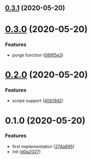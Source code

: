 <a name="0.3.1"></a>
## [0.3.1](https://github.com/AuHau/sequelize-store/compare/v0.3.0...v0.3.1) (2020-05-20)



<a name="0.3.0"></a>
# [0.3.0](https://github.com/AuHau/sequelize-store/compare/v0.2.0...v0.3.0) (2020-05-20)


### Features

* purge function ([089f5e3](https://github.com/AuHau/sequelize-store/commit/089f5e3))



<a name="0.2.0"></a>
# [0.2.0](https://github.com/AuHau/sequelize-store/compare/v0.1.0...v0.2.0) (2020-05-20)


### Features

* scope support ([40b19d2](https://github.com/AuHau/sequelize-store/commit/40b19d2))



<a name="0.1.0"></a>
# 0.1.0 (2020-05-20)


### Features

* first implementation ([274a895](https://github.com/AuHau/sequelize-store/commit/274a895))
* init ([d0a2027](https://github.com/AuHau/sequelize-store/commit/d0a2027))



